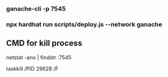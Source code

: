 ### ganache-cli -p 7545

### npx hardhat run scripts/deploy.js --network ganache

## CMD for kill process

netstat -ano | findstr :7545

taskkill /PID 29628 /F
